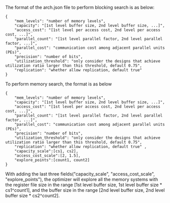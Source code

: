 The format of the arch.json file to perform blocking search is as below:
```
{
    "mem_levels": "number of memory levels",
    "capacity": "[1st level buffer size, 2nd level buffer size, ...]",
    "access_cost": "[1st level per access cost, 2nd level per access cost, ...]",
    "parallel_count": "[1st level parallel factor, 2nd level parallel factor, ...]",
    "parallel_cost": "communication cost among adjacent parallel units (PEs)",
    "precision": "number of bits",
    "utilization_threshold": "only consider the designs that achieve utilization ratio larger than this threshold, default 0.75",
    "replication": "whether allow replication, default true"  
}
```

To perform memory search, the format is as below

```
{
    "mem_levels": "number of memory levels",
    "capacity": "[1st level buffer size, 2nd level buffer size, ...]",
    "access_cost": "[1st level per access cost, 2nd level per access cost, ...]",
    "parallel_count": "[1st level parallel factor, 2nd level parallel factor, ...]",
    "parallel_cost": "communication cost among adjacent parallel units (PEs)",
    "precision": "number of bits",
    "utilization_threshold": "only consider the designs that achieve utilization ratio larger than this threshold, default 0.75",
    "replication": "whether allow replication, default true" , 
    "capacity_scale":[cs1, cs2],
    "access_cost_scale":[2, 1.5],
    "explore_points":[count1, count2]
}
```

With adding the last three fields("capacity_scale", "access_cost_scale", "explore_points"), the optimizer will explore all the memory systems with the register file size in the range [1st level buffer size, 1st level buffer size * cs1^count1], and the buffer size in the range [2nd level buffer size, 2nd level buffer size * cs2^count2]. 
